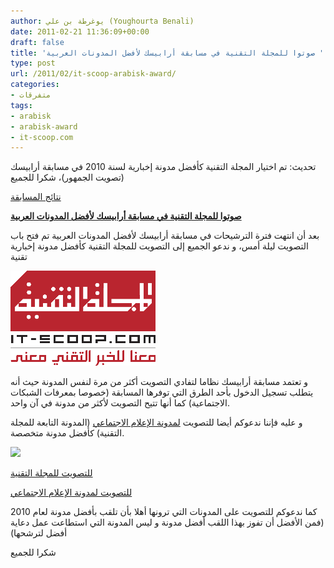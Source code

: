 ```yaml
---
author: يوغرطة بن علي (Youghourta Benali)
date: 2011-02-21 11:36:09+00:00
draft: false
title: 'صوتوا للمجلة التقنية في مسابقة أرابيسك لأفضل المدونات العربية '
type: post
url: /2011/02/it-scoop-arabisk-award/
categories:
- متفرقات
tags:
- arabisk
- arabisk-award
- it-scoop.com
---
```


تحديث: تم اختيار المجلة التقنية كأفضل مدونة إخبارية لسنة 2010 في مسابقة أرابيسك (تصويت الجمهور)، شكرا للجميع




[نتائج المسابقة](http://arabisk-award.com/)




**[صوتوا للمجلة التقنية في مسابقة أرابيسك لأفضل المدونات العربية](https://www.it-scoop.com/2011/02/it-scoop-arabisk-award/)**


بعد أن انتهت فترة الترشيحات في مسابقة أرابيسك لأفضل المدونات العربية تم فتح باب التصويت ليلة أمس، و ندعو الجميع إلى التصويت للمجلة التقنية كأفضل مدونة إخبارية تقنية


[![](it-scoop-logo.png)
](https://www.it-scoop.com/2011/02/it-scoop-arabisk-award/)


و تعتمد مسابقة أرابيسك نظاما لتفادي التصويت أكثر من مرة لنفس المدونة حيث أنه يتطلب تسجيل الدخول بأحد الطرق التي توفرها المسابقة (خصوصا بمعرفات الشبكات الاجتماعية) كما أنها تتيح التصويت لأكثر من مدونة في آن واحد.

و عليه فإننا ندعوكم أيضا للتصويت [لمدونة الإعلام الاجتماعي](https://socialmedia4arab.com/) (المدونة التابعة للمجلة التقنية) كأفضل مدونة متخصصة.


[![](https://socialmedia4arab.com/wp-content/uploads/2010/07/header4.png )
](https://www.it-scoop.com/2011/02/it-scoop-arabisk-award/)


[للتصويت للمجلة التقنية](http://arabisk-award.com/blog.php?id=11)

[للتصويت لمدونة الإعلام الاجتماعي](http://arabisk-award.com/blog.php?id=12)

كما ندعوكم للتصويت على المدونات التي ترونها أهلا بأن تلقب بأفضل مدونة لعام 2010 (فمن الأفضل أن تفوز بهذا اللقب أفضل مدونة و ليس المدونة التي استطاعت عمل دعاية أفضل لترشحها)

شكرا للجميع
